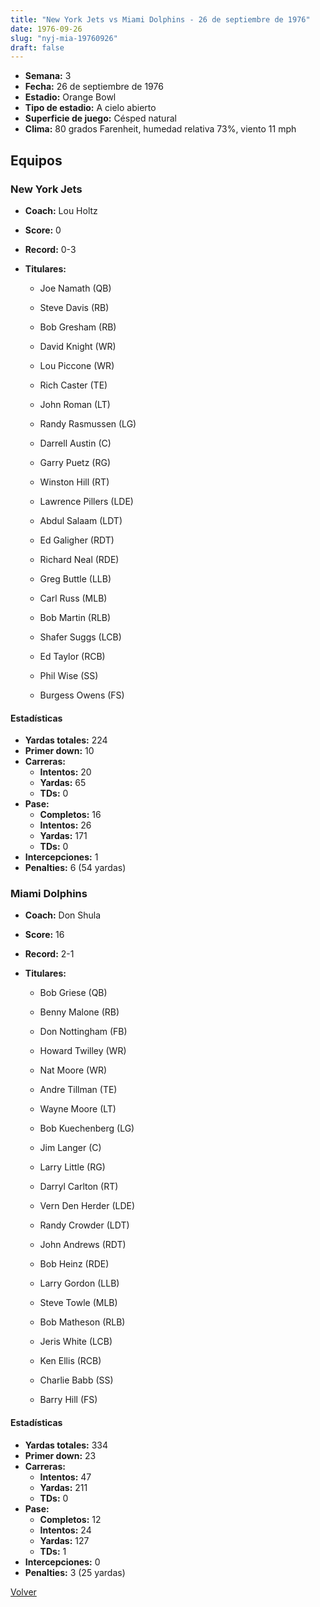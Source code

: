 ```yaml
---
title: "New York Jets vs Miami Dolphins - 26 de septiembre de 1976"
date: 1976-09-26
slug: "nyj-mia-19760926"
draft: false
---
```


- **Semana:** 3
- **Fecha:** 26 de septiembre de 1976
- **Estadio:** Orange Bowl
- **Tipo de estadio:** A cielo abierto
- **Superficie de juego:** Césped natural
- **Clima:** 80 grados Farenheit, humedad relativa 73%, viento 11 mph

## Equipos


### New York Jets
* **Coach:** Lou Holtz
* **Score:** 0
* **Record:** 0-3
* **Titulares:** 

  * Joe Namath (QB) 

  * Steve Davis (RB) 

  * Bob Gresham (RB) 

  * David Knight (WR) 

  * Lou Piccone (WR) 

  * Rich Caster (TE) 

  * John Roman (LT) 

  * Randy Rasmussen (LG) 

  * Darrell Austin (C) 

  * Garry Puetz (RG) 

  * Winston Hill (RT) 

  * Lawrence Pillers (LDE) 

  * Abdul Salaam (LDT) 

  * Ed Galigher (RDT) 

  * Richard Neal (RDE) 

  * Greg Buttle (LLB) 

  * Carl Russ (MLB) 

  * Bob Martin (RLB) 

  * Shafer Suggs (LCB) 

  * Ed Taylor (RCB) 

  * Phil Wise (SS) 

  * Burgess Owens (FS) 

#### Estadísticas
* **Yardas totales:** 224
* **Primer down:** 10
* **Carreras:**
  * **Intentos:** 20
  * **Yardas:** 65
  * **TDs:** 0
* **Pase:**
  * **Completos:** 16
  * **Intentos:** 26
  * **Yardas:** 171
  * **TDs:** 0
* **Intercepciones:** 1
* **Penalties:** 6 (54 yardas)

### Miami Dolphins
* **Coach:** Don Shula
* **Score:** 16
* **Record:** 2-1
* **Titulares:** 

  * Bob Griese (QB) 

  * Benny Malone (RB) 

  * Don Nottingham (FB) 

  * Howard Twilley (WR) 

  * Nat Moore (WR) 

  * Andre Tillman (TE) 

  * Wayne Moore (LT) 

  * Bob Kuechenberg (LG) 

  * Jim Langer (C) 

  * Larry Little (RG) 

  * Darryl Carlton (RT) 

  * Vern Den Herder (LDE) 

  * Randy Crowder (LDT) 

  * John Andrews (RDT) 

  * Bob Heinz (RDE) 

  * Larry Gordon (LLB) 

  * Steve Towle (MLB) 

  * Bob Matheson (RLB) 

  * Jeris White (LCB) 

  * Ken Ellis (RCB) 

  * Charlie Babb (SS) 

  * Barry Hill (FS) 

#### Estadísticas
* **Yardas totales:** 334
* **Primer down:** 23
* **Carreras:**
  * **Intentos:** 47
  * **Yardas:** 211
  * **TDs:** 0
* **Pase:**
  * **Completos:** 12
  * **Intentos:** 24
  * **Yardas:** 127
  * **TDs:** 1
* **Intercepciones:** 0
* **Penalties:** 3 (25 yardas)


[Volver](/historia/1976)
